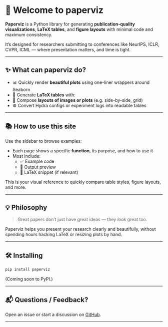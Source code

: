 # 👋 Welcome to **paperviz**

**Paperviz** is a Python library for generating **publication-quality visualizations**, **LaTeX tables**, and **figure layouts** with minimal code and maximum consistency.

It’s designed for researchers submitting to conferences like NeurIPS, ICLR, CVPR, ICML — where presentation matters, and time is tight.

---

## ✨ What can paperviz do?

- 📊 Quickly render **beautiful plots** using one-liner wrappers around Seaborn
- 🧾 Generate **LaTeX tables** with:
- 🧩 Compose **layouts of images or plots** (e.g. side-by-side, grid)
- ⚙️ Convert Hydra configs or experiment logs into readable tables

---

## 📚 How to use this site

Use the sidebar to browse examples:
- Each page shows a specific **function**, its purpose, and how to use it
- Most include:
  - ✅ Example code
  - 📸 Output preview
  - 📎 LaTeX snippet (if relevant)

This is your visual reference to quickly compare table styles, figure layouts, and more.

---

## 💡 Philosophy

> Great papers don’t just have great ideas — they *look* great too.

Paperviz helps you present your research clearly and beautifully, without spending hours hacking LaTeX or resizing plots by hand.

---

## 🛠️ Installing

```bash
pip install paperviz
```

(Coming soon to PyPI.)

---

## 📬 Questions / Feedback?

Open an issue or start a discussion on [GitHub](https://github.com/lars-quaedvlieg/paperviz).

---
